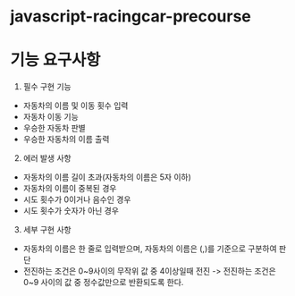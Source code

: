 # javascript-racingcar-precourse

# 기능 요구사항

1. 필수 구현 기능

- 자동차의 이름 및 이동 횟수 입력
- 자동차 이동 기능
- 우승한 자동차 판별
- 우승한 자동차의 이름 출력

2. 에러 발생 사항

- 자동차의 이름 길이 초과(자동차의 이름은 5자 이하)
- 자동차의 이름이 중복된 경우
- 시도 횟수가 0이거나 음수인 경우
- 시도 횟수가 숫자가 아닌 경우

3. 세부 구현 사항

- 자동차의 이름은 한 줄로 입력받으며, 자동차의 이름은 (,)를 기준으로 구분하여 판단
- 전진하는 조건은 0~9사이의 무작위 값 중 4이상일때 전진
  -> 전진하는 조건은 0~9 사이의 값 중 정수값만으로 반환되도록 한다.

